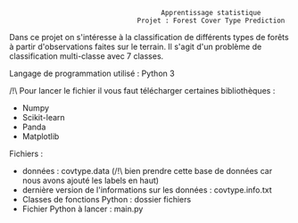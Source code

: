                                           Apprentissage statistique 
                                    Projet : Forest Cover Type Prediction 

Dans ce projet on s'intéresse à la classification de différents types de forêts à partir d'observations faites sur le terrain. Il s'agit d'un problème de classification multi-classe avec 7 classes. 

Langage de programmation utilisé : Python 3

/!\ Pour lancer le fichier il vous faut télécharger certaines bibliothèques : 
- Numpy
- Scikit-learn
- Panda 
- Matplotlib 


Fichiers : 

- données : covtype.data (/!\ bien prendre cette base de données car nous avons ajouté les labels en haut)
- dernière version de l'informations sur les données : covtype.info.txt
- Classes de fonctions Python : dossier fichiers
- Fichier Python à lancer : main.py


